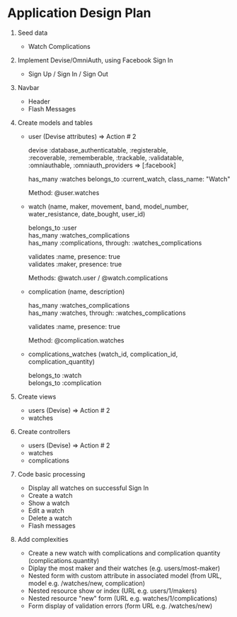 # Application Design Plan 

1. Seed data

    - Watch Complications  

2. Implement Devise/OmniAuth, using Facebook Sign In

    - Sign Up / Sign In / Sign Out  

3. Navbar

    - Header  
    - Flash Messages  

4. Create models and tables

    - user (Devise attributes) => Action # 2  

        devise :database_authenticatable, :registerable,  
         :recoverable, :rememberable, :trackable, :validatable,  
         :omniauthable, :omniauth_providers => [:facebook]  

        has_many :watches 
        belongs_to :current_watch, class_name: "Watch"  

        Method: @user.watches  

    - watch (name, maker, movement, band, model_number, water_resistance, date_bought, user_id)  

         belongs_to :user  
         has_many :watches_complications  
         has_many :complications, through: :watches_complications  

         validates :name, presence: true  
         validates :maker, presence: true  

         Methods: @watch.user / @watch.complications   

    - complication (name, description)  

       has_many :watches_complications  
       has_many :watches, through: :watches_complications  

       validates :name, presence: true  

       Method: @complication.watches  

    - complications_watches (watch_id, complication_id, complication_quantity)  

       belongs_to :watch  
       belongs_to :complication  

5. Create views

    - users (Devise) => Action # 2  
    - watches  

6. Create controllers

    - users (Devise) => Action # 2  
    - watches  
    - complications  

7. Code basic processing

    - Display all watches on successful Sign In  
    - Create a watch  
    - Show a watch  
    - Edit a watch  
    - Delete a watch  
    - Flash messages  

8. Add complexities

    - Create a new watch with complications and complication quantity (complications.quantity)  
    - Diplay the most maker and their watches (e.g. users/most-maker)  
    - Nested form with custom attribute in associated model (from URL, model e.g. /watches/new, complication)  
    - Nested resource show or index (URL e.g. users/1/makers)  
    - Nested resource "new" form (URL e.g. watches/1/complications)  
    - Form display of validation errors (form URL e.g. /watches/new)  

